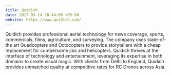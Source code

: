 ```yaml
---
title: Quidich
date: 2017-03-14 20:44:00 +05:30
website: https://www.quidich.com/
---
```


Quidich provides professional aerial technology for news coverage, sports, commercials, films, agriculture, and surveying. The company uses state-of-the art Quadcopters and Octocopters to provide storytellers with a cheap replacement for cumbersome jibs and helicopters. Quidich thrives at the interface of technology and entertainment, leveraging its expertise in both domains to create visual magic. With clients from Delhi to England, Quidich provides unmatched quality at competitive rates for RC Drones across Asia.